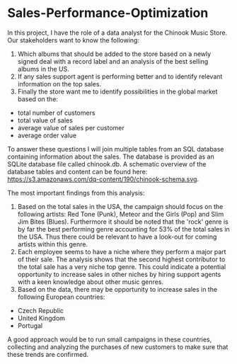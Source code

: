 # Sales-Performance-Optimization

In this project, I have the role of a data analyst for the Chinook Music Store. Our stakeholders want to know the following:

1. Which albums that should be added to the store based on a newly signed deal with a record label and an analysis of the best selling albums in the US.
2. If any sales support agent is performing better and to identify relevant information on the top sales.
3. Finally the store want me to identify possibilities in the global market based on the:
* total number of customers
* total value of sales
* average value of sales per customer
* average order value

To answer these questions I will join multiple tables from an SQL database containing information about the sales. The database is provided as an SQLite database file called chinook.db. A schematic overview of the database tables and content can be found here: https://s3.amazonaws.com/dq-content/190/chinook-schema.svg.

The most important findings from this analysis:

1. Based on the total sales in the USA, the campaign should focus on the following artists: Red Tone (Punk), Meteor and the Girls (Pop) and Slim Jim Bites (Blues). Furthermore it should be noted that the 'rock' genre is by far the best performing genre accounting for 53% of the total sales in the USA. Thus there could be relevant to have a look-out for coming artists within this genre.
2. Each employee seems to have a niche where they perform a major part of their sale. The analysis shows that the second highest contributor to the total sale has a very niche top genre. This could indicate a potential opportunity to increase sales in other niches by hiring support agents with a keen knowledge about other music genres.
3. Based on the data, there may be opportunity to increase sales in the following European countries:
* Czech Republic
* United Kingdom
* Portugal

A good approach would be to run small campaigns in these countries, collecting and analyzing the purchases of new customers to make sure that these trends are confirmed.
